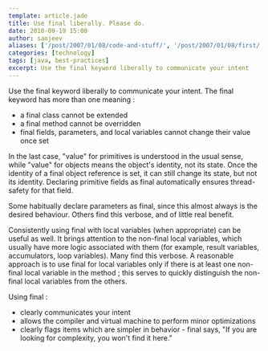 ```yaml
---
template: article.jade
title: Use final liberally. Please do.
date: 2010-09-19 15:00
author: sanjeev
aliases: ['/post/2007/01/08/code-and-stuff/', '/post/2007/01/08/first/', '/post/2008/01/08/first']
categories: [technology]
tags: [java, best-practices]
excerpt: Use the final keyword liberally to communicate your intent
---
```

Use the final keyword liberally to communicate your intent. The final keyword has more than one meaning :

* a final class cannot be extended
* a final method cannot be overridden
* final fields, parameters, and local variables cannot change their value once set

In the last case, "value" for primitives is understood in the usual sense, while "value" for objects means the object's identity, not its state. Once the identity of a final object reference is set, it can still change its state, but not its identity. Declaring primitive fields as final automatically ensures thread-safety for that field.

<span class="more"></span>

Some habitually declare parameters as final, since this almost always is the desired behaviour. Others find this verbose, and of little real benefit.

Consistently using final with local variables (when appropriate) can be useful as well. It brings attention to the non-final local variables, which usually have more logic associated with them (for example, result variables, accumulators, loop variables). Many find this verbose. A reasonable approach is to use final for local variables only if there is at least one non-final local variable in the method ; this serves to quickly distinguish the non-final local variables from the others.

Using final :

* clearly communicates your intent
* allows the compiler and virtual machine to perform minor optimizations
* clearly flags items which are simpler in behavior - final says,  "If you are looking for complexity, you won't find it here."
